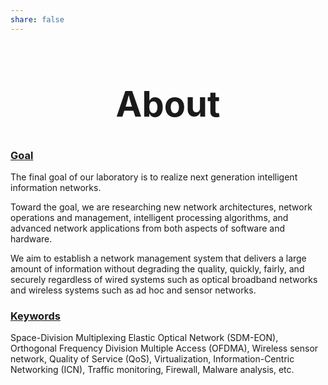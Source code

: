 ```yaml
---
share: false
---
```

# <center> <h1>About</h1> </center>

### <u>Goal</u>
The final goal of our laboratory is to realize next generation intelligent information networks.

Toward the goal, we are researching new network architectures, network operations and management, intelligent processing algorithms, and advanced network applications from both aspects of software and hardware.

We aim to establish a network management system that delivers a large amount of information without degrading the quality, quickly, fairly, and securely regardless of wired systems such as optical broadband networks and wireless systems such as ad hoc and sensor networks.

### <u>Keywords</u>
Space-Division Multiplexing Elastic Optical Network (SDM-EON), Orthogonal Frequency Division Multiple Access (OFDMA), Wireless sensor network, Quality of Service (QoS), Virtualization, Information-Centric Networking (ICN), Traffic monitoring, Firewall, Malware analysis, etc.